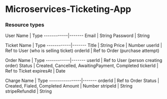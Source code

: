 # Microservices-Ticketing-App

### Resource types
User
Name        | Type
------------|-------
Email       | String
Password    | String

Ticket 
Name        | Type
------------|-------
Title       | String
Price       | Number
userId      | Ref to User (who is selling ticket)
orderId     | Ref to Order (purchase attempt)

Order
Name        | Type
------------|-------
userId      | Ref to User (person creating order)
Status      | Created, Cancelled, AwaitingPayment, Completed
tickerId    | Ref to Ticket
expiresAt   | Date


Charge
Name            | Type
----------------|-------
orderId         | Ref to Order
Status          | Created, Fialed, Completed
Amount          | Number
stripeId        | String
stripeRefundId  | String
